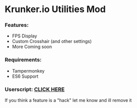 # Krunker.io Utilities Mod

### Features:
- FPS Display
- Custom Crosshair (and other settings)
- More Coming soon


### Requirements:
- Tampermonkey
- ES6 Support
### Userscript: [CLICK HERE](https://raw.githubusercontent.com/Tehchy/Krunker.io-Utilities/master/userscript.user.js)

If you think a feature is a "hack" let me know and ill remove it